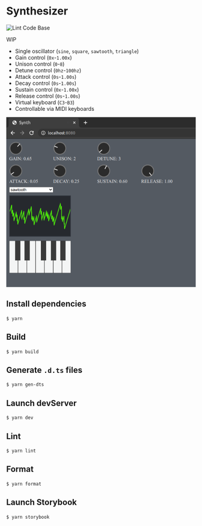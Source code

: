 # Synthesizer

![Lint Code Base](https://github.com/0918nobita/synth/workflows/Lint%20Code%20Base/badge.svg)

WIP

- Single oscillator (`sine`, `square`, `sawtooth`, `triangle`)
- Gain control (`0x`-`1.00x`)
- Unison control (`0`-`8`)
- Detune control (`0hz`-`100hz`)
- Attack control (`0s`-`1.00s`)
- Decay control (`0s`-`1.00s`)
- Sustain control (`0x`-`1.00x`)
- Release control (`0s`-`1.00s`)
- Virtual keyboard (`C3`-`B3`)
- Controllable via MIDI keyboards

![screenshot](./assets/screenshot.png)

## Install dependencies

```
$ yarn
```

## Build

```
$ yarn build
```

## Generate `.d.ts` files

```
$ yarn gen-dts
```

## Launch devServer

```
$ yarn dev
```

## Lint

```
$ yarn lint
```

## Format

```
$ yarn format
```

## Launch Storybook

```
$ yarn storybook
```
